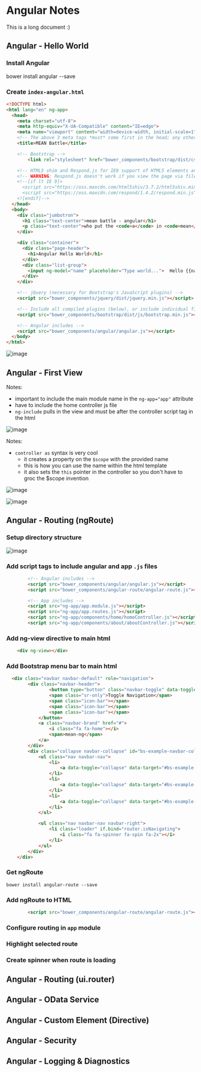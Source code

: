 # Angular Notes

This is a long document :)

## Angular - Hello World

### Install Angular
bower install angular --save

### Create `index-angular.html`

```html
<!DOCTYPE html>
<html lang="en" ng-app>
  <head>
    <meta charset="utf-8">
    <meta http-equiv="X-UA-Compatible" content="IE=edge">
    <meta name="viewport" content="width=device-width, initial-scale=1">
    <!-- The above 3 meta tags *must* come first in the head; any other head content must come *after* these tags -->
    <title>MEAN Battle</title>

    <!-- Bootstrap -->
		<link rel="stylesheet" href="bower_components/bootstrap/dist/css/bootstrap.min.css">

    <!-- HTML5 shim and Respond.js for IE8 support of HTML5 elements and media queries -->
    <!-- WARNING: Respond.js doesn't work if you view the page via file:// -->
    <!--[if lt IE 9]>
      <script src="https://oss.maxcdn.com/html5shiv/3.7.2/html5shiv.min.js"></script>
      <script src="https://oss.maxcdn.com/respond/1.4.2/respond.min.js"></script>
    <![endif]-->
  </head>
  <body>
    <div class="jumbotron">
      <h1 class="text-center">mean battle - angular</h1>
      <p class="text-center">who put the <code>a</code> in <code>mean</code>?</p>
    </div>

    <div class="container">
      <div class="page-header">
        <h1>Angular Hello World</h1>
      </div>
      <div class="list-group">
        <input ng-model="name" placeholder="Type world...">  Hello {{name}}
      </div>
    </div>

    <!-- jQuery (necessary for Bootstrap's JavaScript plugins) -->
    <script src="bower_components/jquery/dist/jquery.min.js"></script>

    <!-- Include all compiled plugins (below), or include individual files as needed -->
    <script src="bower_components/bootstrap/dist/js/bootstrap.min.js"></script>

    <!-- Angular includes -->
    <script src="bower_components/angular/angular.js"></script>
  </body>
</html>
```

![image](https://cloud.githubusercontent.com/assets/10272832/9904477/41411bf2-5c3b-11e5-93b3-7ad8281f2c06.png)

## Angular - First View

Notes:
* important to include the main module name in the `ng-app="app"` attribute
* have to include the home controller js file
* `ng-include` pulls in the view and must be after the controller script tag in the html

![image](https://cloud.githubusercontent.com/assets/10272832/9910380/1bacf860-5c5a-11e5-9243-b0c5bc3f3988.png)

Notes:
* `controller as` syntax is very cool
  * it creates a property on the `$scope` with the provided name
  * this is how you can use the name within the html template
  * it also sets the `this` pointer in the controller so you don't have to groc the $scope invention

![image](https://cloud.githubusercontent.com/assets/10272832/9910405/3c2f658c-5c5a-11e5-915d-513334dc27d2.png)

![image](https://cloud.githubusercontent.com/assets/10272832/9910427/5175d1c4-5c5a-11e5-8eef-2c2fcfec34ad.png)

## Angular - Routing (ngRoute)

### Setup directory structure

![image](https://cloud.githubusercontent.com/assets/10272832/9979069/21a02c04-5f13-11e5-8899-b2c4339bc513.png)

### Add script tags to include angular and app `.js` files

```html
		<!-- Angular includes -->
		<script src="bower_components/angular/angular.js"></script>
		<script src="bower_components/angular-route/angular-route.js"></script>

		<!-- App includes -->
		<script src="ng-app/app.module.js"></script>
		<script src="ng-app/app.routes.js"></script>
		<script src="ng-app/components/home/homeController.js"></script>
		<script src="ng-app/components/about/aboutController.js"></script>
```

### Add ng-view directive to main html

```html
	<div ng-view></div>
```

### Add Bootstrap menu bar to main html

```html
  <div class="navbar navbar-default" role="navigation">
		<div class="navbar-header">
			    <button type="button" class="navbar-toggle" data-toggle="collapse" data-target="#bs-example-navbar-collapse-1">
		        <span class="sr-only">Toggle Navigation</span>
		        <span class="icon-bar"></span>
		        <span class="icon-bar"></span>
		        <span class="icon-bar"></span>
		    </button>
		    <a class="navbar-brand" href="#">
		        <i class="fa fa-home"></i>
		        <span>mean-ng</span>
		    </a>
		</div>
		<div class="collapse navbar-collapse" id="bs-example-navbar-collapse-1">
		    <ul class="nav navbar-nav">
		        <li>
		            <a data-toggle="collapse" data-target="#bs-example-navbar-collapse-1.in" href="#home">home</a>
		        </li>
		        <li>
		            <a data-toggle="collapse" data-target="#bs-example-navbar-collapse-1.in" href="#employee-list">employee list</a>
		        </li>
		        <li>
		            <a data-toggle="collapse" data-target="#bs-example-navbar-collapse-1.in" href="#about">about</a>
		        </li>
		    </ul>

		    <ul class="nav navbar-nav navbar-right">
		        <li class="loader" if.bind="router.isNavigating">
		            <i class="fa fa-spinner fa-spin fa-2x"></i>
		        </li>
		    </ul>
		</div>
	</div>
```

### Get ngRoute

`bower install angular-route --save`

### Add ngRoute to HTML

```html
		<script src="bower_components/angular-route/angular-route.js"></script>
```

### Configure routing in `app` module

### Highlight selected route

### Create spinner when route is loading

## Angular - Routing (ui.router)

## Angular - OData Service

## Angular - Custom Element (Directive)

## Angular - Security

## Angular - Logging & Diagnostics
